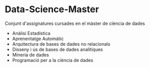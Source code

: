 # Data-Science-Master

Conjunt d'assignatures cursades en el màster de ciència de dades

- Anàlisi Estadística
- Aprenentatge Automàtic
- Arquitectura de bases de dades no relacionals
- Disseny i ús de bases de dades analítiques
- Mineria de dades
- Programació per a la ciència de dades
